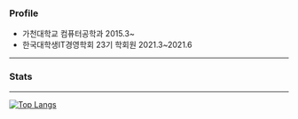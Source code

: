 ### Profile
- 가천대학교 컴퓨터공학과 2015.3~
- 한국대학생IT경영학회 23기 학회원 2021.3~2021.6

***
### Stats
---
[![Top Langs](https://github-readme-stats.vercel.app/api/top-langs/?username=skehdxhd96&layout=compact&hide=css)](https://github.com/anuraghazra/github-readme-stats)

<!--
**skehdxhd96/skehdxhd96** is a ✨ _special_ ✨ repository because its `README.md` (this file) appears on your GitHub profile.

Here are some ideas to get you started:

- 🔭 I’m currently working on ...
- 🌱 I’m currently learning ...
- 👯 I’m looking to collaborate on ...
- 🤔 I’m looking for help with ...
- 💬 Ask me about ...
- 📫 How to reach me: ...
- 😄 Pronouns: ...
- ⚡ Fun fact: ...
-->
